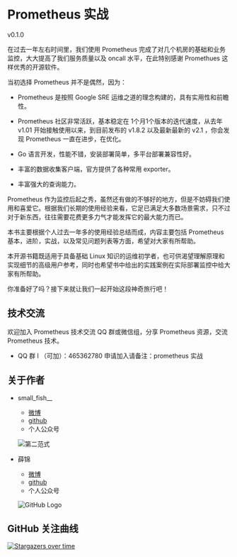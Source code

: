# Prometheus 实战

v0.1.0

在过去一年左右时间里，我们使用 Prometheus 完成了对几个机房的基础和业务监控，大大提高了我们服务质量以及 oncall 水平，在此特别感谢 Promethues 这样优秀的开源软件。

当初选择 Prometheus 并不是偶然，因为：

* Prometheus 是按照 Google SRE 运维之道的理念构建的，具有实用性和前瞻性。

* Prometheus 社区非常活跃，基本稳定在 1个月1个版本的迭代速度，从去年 v1.01 开始接触使用以来，到目前发布的 v1.8.2 以及最新最新的 v2.1 ，你会发现 Prometheus 一直在进步，在优化。

* Go 语言开发，性能不错，安装部署简单，多平台部署兼容性好。

* 丰富的数据收集客户端，官方提供了各种常用 exporter。

* 丰富强大的查询能力。

Prometheus 作为监控后起之秀，虽然还有做的不够好的地方，但是不妨碍我们使用和喜爱它。根据我们长期的使用经验来看，它足已满足大多数场景需求，只不过对于新东西，往往需要花费更多力气才能发挥它的最大能力而已。

本书主要根据个人过去一年多的使用经验总结而成，内容主要包括 Prometheus 基本，进阶，实战，以及常见问题列表等方面，希望对大家有所帮助。

本开源书籍既适用于具备基础 Linux 知识的运维初学者，也可供渴望理解原理和实现细节的高级用户参考，同时也希望书中给出的实践案例在实际部署监控中给大家有所帮助。

你准备好了吗？接下来就让我们一起开始这段神奇旅行吧！

## 技术交流

欢迎加入 Prometheus 技术交流 QQ 群或微信组，分享 Prometheus 资源，交流 Prometheus 技术。

* QQ 群 I （可加）：465362780   申请加入请备注：prometheus 实战

## 关于作者

* small_fish__

  * [微博](https://weibo.com/songjiayang1)
  * [github](https://github.com/songjiayang)
  * 个人公众号
  
  ![第二范式](https://git.io/vAQvJ)
 
- 薛锦

  * [微博](https://weibo.com/1660913012/profile?topnav=1&wvr=6)
  * [github](https://github.com/csxuejin)
  * 个人公众号

  ![GitHub Logo](https://songjiayang.gitbooks.io/go-basic-courses/content/pics/easy-hacking.jpg)
  
## GitHub 关注曲线

[![Stargazers over time](https://starcharts.herokuapp.com/songjiayang/prometheus_practice.svg)](https://starcharts.herokuapp.com/songjiayang/prometheus_practice)
  
